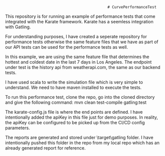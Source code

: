                                                   # CurvePerformanceTest
                    
This repository is for running an example of performance tests that come integrated with the Karate framework. Karate has a seemless integration with Gatling.

For understanding purposes, I have created a seperate repository for performance tests otherwise the same feature files that we have as part of our API tests can be used for the performance tests as well.

In this example, we are using the same feature file that determines the hottest and coldest date in the last 7 days in Los Angeles. The endpoint under test is the history api from weatherapi.com, the same as our backend tests.

I have used scala to write the simulation file which is very simple to understand. We need to have maven installed to execute the tests.

To run this performance test, clone the repo, go into the cloned directory and give the following command:
mvn clean test-compile gatling:test

The karate-config.js file is where the end points are defined. I have intentionally added the apiKey in this file just for demo purposes. In reality, the apiKey can be configured to be picked up from the CI/CD config parameters.

The reports are generated and stored under \target\gatling folder. I have intentionally pushed this folder in the repo from my local repo which has an already generated report for reference. 
